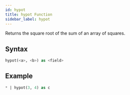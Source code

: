```yaml
---
id: hypot
title: hypot Function
sidebar_label: hypot
---
```



Returns the square root of the sum of an array of squares.

## Syntax

```sql
hypot(<a>, <b>) as <field>
```

## Example

```sql
* | hypot(3, 4) as c
```
